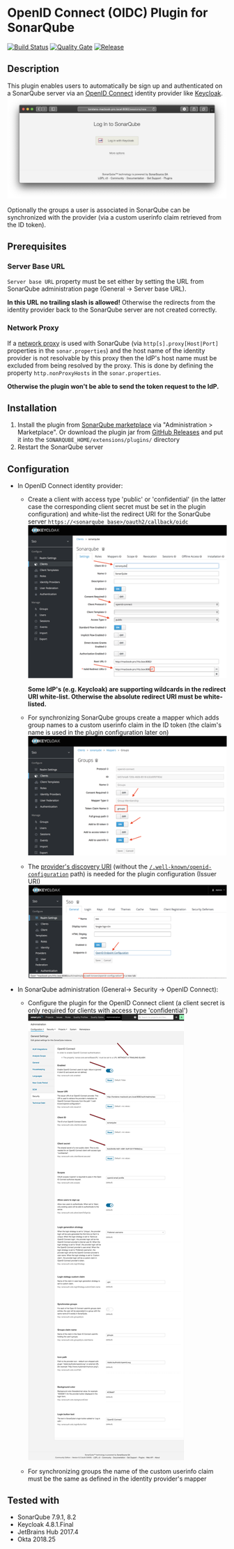 # OpenID Connect (OIDC) Plugin for SonarQube
[![Build Status](https://github.com/vaulttec/sonar-auth-oidc/actions/workflows/build.yml/badge.svg)](https://github.com/vaulttec/sonar-auth-oidc/actions/workflows/build.yml) [![Quality Gate](https://sonarcloud.io/api/project_badges/measure?project=org.vaulttec.sonarqube.auth.oidc%3Asonar-auth-oidc-plugin&metric=alert_status)](https://sonarcloud.io/dashboard?id=org.vaulttec.sonarqube.auth.oidc%3Asonar-auth-oidc-plugin) [![Release](https://img.shields.io/github/release/vaulttec/sonar-auth-oidc.svg)](https://github.com/vaulttec/sonar-auth-oidc/releases/latest)

## Description

This plugin enables users to automatically be sign up and authenticated on a SonarQube server via an [OpenID Connect](http://openid.net/connect/) identity provider like [Keycloak](http://www.keycloak.org).
![SonarQube Login](docs/images/login.png)

Optionally the groups a user is associated in SonarQube can be synchronized with the provider (via a custom userinfo claim retrieved from the ID token).

## Prerequisites

### Server Base URL

`Server base URL` property must be set either by setting the
URL from SonarQube administration page (General -\> Server base URL).

**In this URL no trailing slash is allowed!** Otherwise the redirects from the identity provider back to the SonarQube server are not created correctly.

### Network Proxy

If a [network proxy](https://docs.oracle.com/javase/8/docs/api/java/net/doc-files/net-properties.html#Proxies) is used with SonarQube (via `http[s].proxy[Host|Port]` properties in the `sonar.properties`) and the host name of the identity provider is not resolvable by this proxy then the IdP's host name must be excluded from being resolved by the proxy. This is done by defining the property `http.nonProxyHosts` in the `sonar.properties`.

**Otherwise the plugin won't be able to send the token request to the IdP.**

## Installation

1. Install the plugin from [SonarQube marketplace](https://docs.sonarqube.org/display/SONAR/Marketplace) via "Administration > Marketplace". Or download the plugin jar from [GitHub Releases](https://github.com/vaulttec/sonar-auth-oidc/releases) and put it into the `SONARQUBE_HOME/extensions/plugins/` directory
1. Restart the SonarQube server

## Configuration

- In OpenID Connect identity provider:
  - Create a client with access type 'public' or 'confidential' (in the latter case the corresponding client secret must be set in the plugin configuration) and white-list the redirect URI for the SonarQube server `https://<sonarqube base>/oauth2/callback/oidc`
    ![Keycloak Client Configuration](docs/images/keycloak-client-config.png)

    **Some IdP's (e.g. Keycloak) are supporting wildcards in the redirect URI white-list. Otherwise the absolute redirect URI must be white-listed.**

  - For synchronizing SonarQube groups create a mapper which adds group names to a custom userinfo claim in the ID token (the claim's name is used in the plugin configuration later on)
    ![Keycloak Mapper Configuration](docs/images/keycloak-mapper-config.png)

  - The [provider's discovery URI](https://openid.net/specs/openid-connect-discovery-1_0.html) (without the [`/.well-known/openid-configuration`](https://openid.net/specs/openid-connect-discovery-1_0.html#ProviderConfig) path) is needed for the plugin configuration (Issuer URI)
    ![Keycloak Client Configuration](docs/images/keycloak-endpoint-config.png)

- In SonarQube administration (General-\> Security -\> OpenID Connect):
  - Configure the plugin for the OpenID Connect client (a client secret is only required for clients with access type 'confidential')
    ![SonarQube Plugin Configuration](docs/images/plugin-config.png)

  - For synchronizing groups the name of the custom userinfo claim must be the same as defined in the identity provider's mapper

## Tested with

* SonarQube 7.9.1, 8.2
* Keycloak 4.8.1.Final
* JetBrains Hub 2017.4
* Okta 2018.25
